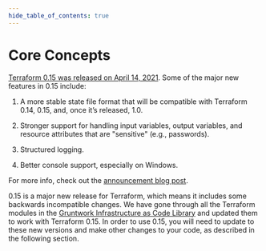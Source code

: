```yaml
---
hide_table_of_contents: true
---
```


# Core Concepts

[Terraform 0.15 was released on April 14,
2021](https://www.hashicorp.com/blog/announcing-hashicorp-terraform-0-15-general-availability).
Some of the major new features in 0.15 include:

1.  A more stable state file format that will be compatible with Terraform 0.14,
    0.15, and, once it’s released, 1.0.

2.  Stronger support for handling input variables, output variables, and
    resource attributes that are "sensitive" (e.g., passwords).

3.  Structured logging.

4.  Better console support, especially on Windows.

For more info, check out the [announcement blog
post](https://www.hashicorp.com/blog/announcing-hashicorp-terraform-0-15-general-availability).

0.15 is a major new release for Terraform, which means it includes some
backwards incompatible changes. We have gone through all the Terraform modules
in the [Gruntwork Infrastructure as Code
Library](https://gruntwork.io/infrastructure-as-code-library/) and updated them
to work with Terraform 0.15. In order to use 0.15, you will need to update to
these new versions and make other changes to your code, as described in the
following section.

